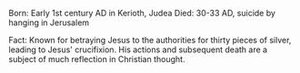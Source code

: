 Born: Early 1st century AD in Kerioth, Judea
Died: 30-33 AD, suicide by hanging in Jerusalem

Fact: Known for betraying Jesus to the authorities for thirty pieces of silver, leading to Jesus' crucifixion. His actions and subsequent death are a subject of much reflection in Christian thought.